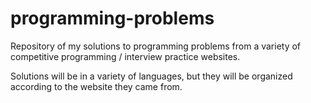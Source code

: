 # programming-problems

Repository of my solutions to programming problems from a variety of competitive programming / interview practice websites.

Solutions will be in a variety of languages, but they will be organized according to the website they came from.
